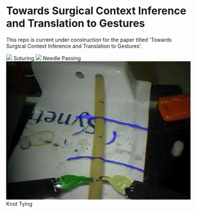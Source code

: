 # Towards Surgical Context Inference and Translation to Gestures

This repo is current under construction for the paper titled 'Towards Surgical Context Inference and Translation to Gestures'.

<img src="https://github.com/UVA-DSA/Auto_Surgical_Context2Gesture/blob/main/Example_Clips/projectSuturing_S03_T04_slow.gif" width="500px">
Suturing

<img src="https://github.com/UVA-DSA/Auto_Surgical_Context2Gesture/blob/main/Example_Clips/NP_S04_T01_PRED.gif" width="500px">
Needle Passing

<img src="https://github.com/UVA-DSA/Auto_Surgical_Context2Gesture/blob/main/Example_Clips/KT_S02_T02_PRED.gif" width="500px">
Knot Tying
